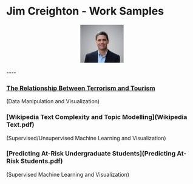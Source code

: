 # Jim Creighton - Work Samples
<p align="center">
  <img src="Jim%20Creighton.jpg" height="100px"/>
</p>
----

### [The Relationship Between Terrorism and Tourism](Terrorism_Tourism_Final_Report.pdf)  
(Data Manipulation and Visualization)  
  
  
### [Wikipedia Text Complexity and Topic Modelling](Wikipedia Text.pdf)  
(Supervised/Unsupervised Machine Learning and Visualization)  
  
  
### [Predicting At-Risk Undergraduate Students](Predicting At-Risk Students.pdf)  
(Supervised Machine Learning and Visualization)  
